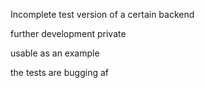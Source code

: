 Incomplete test version of a certain backend 


further development private 


usable as an example 


the tests are bugging af 